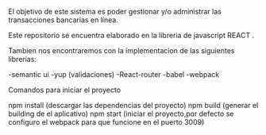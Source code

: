 El objetivo de este sistema es poder gestionar y/o administrar las  transacciones bancarias en línea.

Este repositorio  se encuentra elaborado en la libreria de javascript REACT .

Tambien nos encontraremos  con la implementacion de las  siguientes librerias:

-semantic ui
-yup (validaciones)
-React-router
-babel 
-webpack

Comandos para iniciar el proyecto

npm install (descargar las dependencias del proyecto)
npm build (generar el building de el aplicativo)
npm start (iniciar el proyecto,por defecto se configuro el webpack para que funcione en el puerto 3009)
